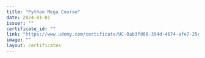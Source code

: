 ```yaml
---
title: "Python Mega Course"
date: 2024-01-01
issuer: ""
certificate_id: ""
link: "https://www.udemy.com/certificate/UC-0ab3fd66-394d-4674-afe7-25c3c7e7b5bd/"
image: ""
layout: certificates
---
```

